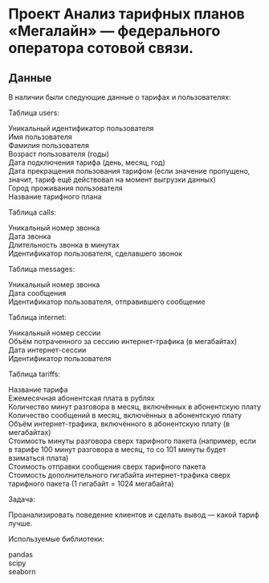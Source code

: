# Проект Анализ тарифных планов «Мегалайн» — федерального оператора сотовой связи.
## Данные
В наличии были следующие данные о тарифах и пользователях:

Таблица users:

Уникальный идентификатор пользователя \
Имя пользователя \
Фамилия пользователя \
Возраст пользователя (годы) \
Дата подключения тарифа (день, месяц, год) \
Дата прекращения пользования тарифом (если значение пропущено, значит, тариф ещё действовал на момент выгрузки данных) \
Город проживания пользователя \
Название тарифного плана

Таблица calls:

Уникальный номер звонка \
Дата звонка \
Длительность звонка в минутах \
Идентификатор пользователя, сделавшего звонок

Таблица messages:

Уникальный номер звонка \
Дата сообщения \
Идентификатор пользователя, отправившего сообщение

Таблица internet:

Уникальный номер сессии \
Объём потраченного за сессию интернет-трафика (в мегабайтах) \
Дата интернет-сессии \
Идентификатор пользователя

Таблица tariffs:

Название тарифа \
Ежемесячная абонентская плата в рублях \
Количество минут разговора в месяц, включённых в абонентскую плату \
Количество сообщений в месяц, включённых в абонентскую плату \
Объём интернет-трафика, включённого в абонентскую плату (в мегабайтах) \
Стоимость минуты разговора сверх тарифного пакета (например, если в тарифе 100 минут разговора в месяц, то со 101 минуты будет взиматься плата) \
Стоимость отправки сообщения сверх тарифного пакета \
Стоимость дополнительного гигабайта интернет-трафика сверх тарифного пакета (1 гигабайт = 1024 мегабайта)

Задача:

Проанализировать поведение клиентов и сделать вывод — какой тариф лучше.

Используемые библиотеки:

pandas \
scipy \
seaborn
